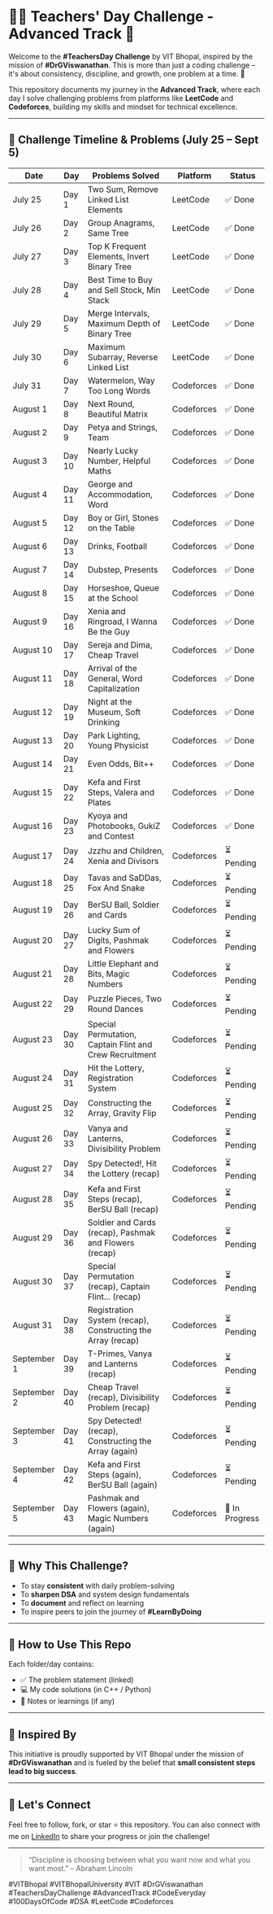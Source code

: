 # 👨‍🏫 Teachers' Day Challenge - Advanced Track 🚀

Welcome to the **#TeachersDay Challenge** by VIT Bhopal, inspired by the mission of **#DrGViswanathan**. This is more than just a coding challenge – it's about consistency, discipline, and growth, one problem at a time. 💪

This repository documents my journey in the **Advanced Track**, where each day I solve challenging problems from platforms like **LeetCode** and **Codeforces**, building my skills and mindset for technical excellence.

---

## 📅 Challenge Timeline & Problems (July 25 – Sept 5)


| Date       | Day   | Problems Solved                                                                 | Platform     | Status     |
|------------|--------|----------------------------------------------------------------------------------|--------------|-------------|
| July 25    | Day 1  | Two Sum, Remove Linked List Elements                                             | LeetCode     | ✅ Done     |
| July 26    | Day 2  | Group Anagrams, Same Tree                                                        | LeetCode     | ✅ Done     |
| July 27    | Day 3  | Top K Frequent Elements, Invert Binary Tree                                      | LeetCode     | ✅ Done     |
| July 28    | Day 4  | Best Time to Buy and Sell Stock, Min Stack                                       | LeetCode     | ✅ Done     |
| July 29    | Day 5  | Merge Intervals, Maximum Depth of Binary Tree                                    | LeetCode     | ✅ Done     |
| July 30    | Day 6  | Maximum Subarray, Reverse Linked List                                            | LeetCode     | ✅ Done     |
| July 31    | Day 7  | Watermelon, Way Too Long Words                                                   | Codeforces   | ✅ Done     |
| August 1   | Day 8  | Next Round, Beautiful Matrix                                                     | Codeforces   | ✅ Done     |
| August 2   | Day 9  | Petya and Strings, Team                                                          | Codeforces   | ✅ Done     |
| August 3   | Day 10 | Nearly Lucky Number, Helpful Maths                                               | Codeforces   | ✅ Done     |
| August 4   | Day 11 | George and Accommodation, Word                                                   | Codeforces   | ✅ Done     |
| August 5   | Day 12 | Boy or Girl, Stones on the Table                                                 | Codeforces   | ✅ Done     |
| August 6   | Day 13 | Drinks, Football                                                                 | Codeforces   | ✅ Done     |
| August 7   | Day 14 | Dubstep, Presents                                                                | Codeforces   | ✅ Done     |
| August 8   | Day 15 | Horseshoe, Queue at the School                                                   | Codeforces   | ✅ Done     |
| August 9   | Day 16 | Xenia and Ringroad, I Wanna Be the Guy                                           | Codeforces   | ✅ Done     |
| August 10  | Day 17 | Sereja and Dima, Cheap Travel                                                    | Codeforces   | ✅ Done     |
| August 11  | Day 18 | Arrival of the General, Word Capitalization                                      | Codeforces   | ✅ Done     |
| August 12  | Day 19 | Night at the Museum, Soft Drinking                                               | Codeforces   | ✅ Done     |
| August 13  | Day 20 | Park Lighting, Young Physicist                                                   | Codeforces   | ✅ Done     |
| August 14  | Day 21 | Even Odds, Bit++                                                                 | Codeforces   | ✅ Done     |
| August 15  | Day 22 | Kefa and First Steps, Valera and Plates                                          | Codeforces   | ✅ Done     |
| August 16  | Day 23 | Kyoya and Photobooks, GukiZ and Contest                                          | Codeforces   | ✅ Done     |
| August 17  | Day 24 | Jzzhu and Children, Xenia and Divisors                                           | Codeforces   | ⏳ Pending  |
| August 18  | Day 25 | Tavas and SaDDas, Fox And Snake                                                  | Codeforces   | ⏳ Pending  |
| August 19  | Day 26 | BerSU Ball, Soldier and Cards                                                    | Codeforces   | ⏳ Pending  |
| August 20  | Day 27 | Lucky Sum of Digits, Pashmak and Flowers                                         | Codeforces   | ⏳ Pending  |
| August 21  | Day 28 | Little Elephant and Bits, Magic Numbers                                          | Codeforces   | ⏳ Pending  |
| August 22  | Day 29 | Puzzle Pieces, Two Round Dances                                                  | Codeforces   | ⏳ Pending  |
| August 23  | Day 30 | Special Permutation, Captain Flint and Crew Recruitment                          | Codeforces   | ⏳ Pending  |
| August 24  | Day 31 | Hit the Lottery, Registration System                                             | Codeforces   | ⏳ Pending  |
| August 25  | Day 32 | Constructing the Array, Gravity Flip                                             | Codeforces   | ⏳ Pending  |
| August 26  | Day 33 | Vanya and Lanterns, Divisibility Problem                                         | Codeforces   | ⏳ Pending  |
| August 27  | Day 34 | Spy Detected!, Hit the Lottery (recap)                                           | Codeforces   | ⏳ Pending  |
| August 28  | Day 35 | Kefa and First Steps (recap), BerSU Ball (recap)                                 | Codeforces   | ⏳ Pending  |
| August 29  | Day 36 | Soldier and Cards (recap), Pashmak and Flowers (recap)                           | Codeforces   | ⏳ Pending  |
| August 30  | Day 37 | Special Permutation (recap), Captain Flint... (recap)                            | Codeforces   | ⏳ Pending  |
| August 31  | Day 38 | Registration System (recap), Constructing the Array (recap)                      | Codeforces   | ⏳ Pending  |
| September 1 | Day 39 | T-Primes, Vanya and Lanterns (recap)                                             | Codeforces   | ⏳ Pending  |
| September 2 | Day 40 | Cheap Travel (recap), Divisibility Problem (recap)                               | Codeforces   | ⏳ Pending  |
| September 3 | Day 41 | Spy Detected! (recap), Constructing the Array (again)                            | Codeforces   | ⏳ Pending  |
| September 4 | Day 42 | Kefa and First Steps (again), BerSU Ball (again)                                 | Codeforces   | ⏳ Pending  |
| September 5 | Day 43 | Pashmak and Flowers (again), Magic Numbers (again)                               | Codeforces   | 🔄 In Progress |
---

## 🌱 Why This Challenge?

* To stay **consistent** with daily problem-solving
* To **sharpen DSA** and system design fundamentals
* To **document** and reflect on learning
* To inspire peers to join the journey of **#LearnByDoing**

---

## 🔖 How to Use This Repo

Each folder/day contains:

* ✅ The problem statement (linked)
* 💻 My code solutions (in C++ / Python)
* 📓 Notes or learnings (if any)

---

## 🧠 Inspired By

This initiative is proudly supported by VIT Bhopal under the mission of **#DrGViswanathan** and is fueled by the belief that **small consistent steps lead to big success**.

---

## 📌 Let's Connect

Feel free to follow, fork, or star ⭐ this repository.
You can also connect with me on [LinkedIn]([https://www.linkedin.com/](https://www.linkedin.com/in/riddhi-mhadgut-3b0a21289/)) to share your progress or join the challenge!

---

> “Discipline is choosing between what you want now and what you want most.” – Abraham Lincoln

\#VITBhopal #VITBhopalUniversity #VIT #DrGViswanathan #TeachersDayChallenge #AdvancedTrack #CodeEveryday #100DaysOfCode #DSA #LeetCode #Codeforces
